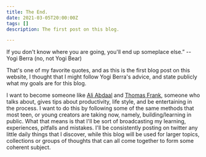 ```yaml
---
title: The End.
date: 2021-03-05T20:00:00Z
tags: []
description: The first post on this blog.

---
```

If you don't know where you are going, you'll end up someplace else.” -- Yogi Berra (no, not Yogi Bear)

That's one of my favorite quotes, and as this is the first blog post on this website, I thought that I might follow Yogi Berra's advice, and state publicly what my goals are for this blog.

I want to become someone like [Ali Abdaal](https://www.youtube.com/user/Sepharoth64) and [Thomas Frank](https://www.youtube.com/user/electrickeye91), someone who talks about, gives tips about productivity, life style, and be entertaining in the process. I want to do this by following some of the same methods that most teen, or young creators are taking now, namely, building/learning in public. What that means is that I'll be sort of broadcasting my learning, experiences, pitfalls and mistakes. I'll be consistently posting on twitter any little daily things that I discover, while this blog will be used for larger topics, collections or groups of thoughts that can all come together to form some coherent subject.